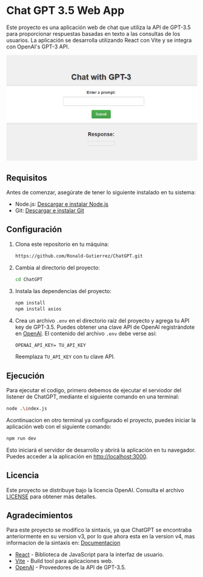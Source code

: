 


# Chat GPT 3.5 Web App

Este proyecto es una aplicación web de chat que utiliza la API de GPT-3.5 para proporcionar respuestas basadas en texto a las consultas de los usuarios. La aplicación se desarrolla utilizando React con Vite y se integra con OpenAI's GPT-3 API.

<p align="center">
  <img src="https://github.com/Ronald-Gutierrez/ChatGPT/blob/main/react-chatgpt/src/assets/Screenshot_1.png" alt="Logo_BusGo">
</p>

## Requisitos

Antes de comenzar, asegúrate de tener lo siguiente instalado en tu sistema:

- Node.js: [Descargar e instalar Node.js](https://nodejs.org/)
- Git: [Descargar e instalar Git](https://git-scm.com/)

## Configuración

1. Clona este repositorio en tu máquina:

   ```bash
   https://github.com/Ronald-Gutierrez/ChatGPT.git

2. Cambia al directorio del proyecto:

   ```bash
   cd ChatGPT
   ```

3. Instala las dependencias del proyecto:

   ```bash
   npm install
   npm install axios
   ```
4. Crea un archivo `.env` en el directorio raíz del proyecto y agrega tu API key de GPT-3.5. Puedes obtener una clave API de OpenAI registrándote en [OpenAI](https://beta.openai.com/signup/). El contenido del archivo `.env` debe verse así:

   ```plaintext
   OPENAI_API_KEY= TU_API_KEY
   ```

   Reemplaza `TU_API_KEY` con tu clave API.

## Ejecución
Para ejecutar el codigo, primero debemos de ejecutar el serviodor del listener de ChatGPT, mediante el siguiente comando en una terminal:
```bash
node .\index.js     
```
Acontinuacion en otro terminal ya configurado el proyecto, puedes iniciar la aplicación web con el siguiente comando:

```bash
npm run dev
```

Esto iniciará el servidor de desarrollo y abrirá la aplicación en tu navegador. Puedes acceder a la aplicación en [http://localhost:3000](http://localhost:3000).

## Licencia

Este proyecto se distribuye bajo la licencia OpenAI. Consulta el archivo [LICENSE](https://openai.com/) para obtener más detalles.

## Agradecimientos
Para este proyecto se modifico la sintaxis, ya que ChatGPT se encontraba anteriormente en su version v3, por lo que ahora esta en la version v4, mas informacion de la sintaxis en: [Documentacion](https://github.com/openai/openai-node/discussions/217)
- [React](https://reactjs.org/) - Biblioteca de JavaScript para la interfaz de usuario.
- [Vite](https://vitejs.dev/) - Build tool para aplicaciones web.
- [OpenAI](https://beta.openai.com/signup/) - Proveedores de la API de GPT-3.5.
